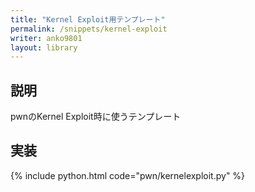 ```yaml
---
title: "Kernel Exploit用テンプレート"
permalink: /snippets/kernel-exploit
writer: anko9801
layout: library
---
```


## 説明

pwnのKernel Exploit時に使うテンプレート

## 実装

{% include python.html code="pwn/kernelexploit.py" %}



